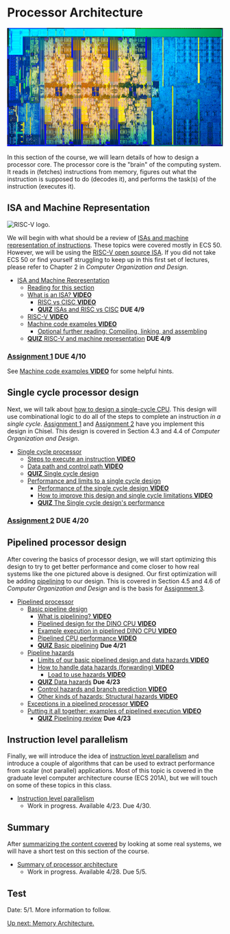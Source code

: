 # Processor Architecture

![Coffee lake die shot](./800px-coffee_lake_die_(hexa_core).png)

In this section of the course, we will learn details of how to design a processor core.
The processor core is the "brain" of the computing system.
It reads in (fetches) instructions from memory, figures out what the instruction is supposed to do (decodes it), and performs the task(s) of the instruction (executes it).

## ISA and Machine Representation

![RISC-V logo](https://content.riscv.org/wp-content/uploads/2018/09/riscv-logo.png).

We will begin with what should be a review of [ISAs and machine representation of instructions](./isa.md).
These topics were covered mostly in ECS 50.
However, we will be using the [RISC-V open source ISA](https://riscv.org/).
If you did not take ECS 50 or find yourself struggling to keep up in this first set of lectures, please refer to Chapter 2 in *Computer Organization and Design*.

* [ISA and Machine Representation](./isa.md)
  * [Reading for this section](./isa.md#reading-for-this-section)
  * [What is an ISA? **VIDEO**](./isa.md#what-is-an-isa--video)
    * [RISC vs CISC **VIDEO**](./isa.md#risc-vs-cisc-video)
    * [**QUIZ** ISAs and RISC vs CISC](./isa.md#quiz-isas-and-risc-vs-cisc) **DUE 4/9**
  * [RISC-V **VIDEO**](./isa.md#risc-v-video)
  * [Machine code examples **VIDEO**](./isa.md#machine-code-examples-video)
    * [Optional further reading: Compiling, linking, and assembling](./isa.md#optional-further-reading-compiling-linking-and-assembling)
  * [**QUIZ** RISC-V and machine representation](./isa.md#quiz-risc-v-and-machine-representation) **DUE 4/9**

### [Assignment 1](https://github.com/jlpteaching/dinocpu-sq20/blob/master/assignments/assignment-1.md) **DUE 4/10**

See [Machine code examples **VIDEO**](./isa.md#machine-code-examples-video) for some helpful hints.

## Single cycle processor design

Next, we will talk about [how to design a single-cycle CPU](./single-cycle.md).
This design will use combinational logic to do all of the steps to complete an instruction *in a single cycle*.
[Assignment 1](https://github.com/jlpteaching/dinocpu-sq20/tree/master/assignments/assignment-1.md) and [Assignment 2](https://github.com/jlpteaching/dinocpu-sq20/tree/master/assignments/assignment-2.md) have you implement this design in Chisel.
This design is covered in Section 4.3 and 4.4 of *Computer Organization and Design*.

* [Single cycle processor](./single-cycle.md)
  * [Steps to execute an instruction **VIDEO**](./single-cycle.md#steps-to-execute-an-instruction-video)
  * [Data path and control path **VIDEO**](./single-cycle.md#data-path-and-control-path-video)
  * [**QUIZ** Single cycle design](./single-cycle.md#quiz-single-cycle-design)
  * [Performance and limits to a single cycle design](./single-cycle.md#performance-and-limits-to-a-single-cycle-design)
    * [Performance of the single cycle design **VIDEO**](./single-cycle.md#performance-of-the-single-cycle-design-video)
    * [How to improve this design and single cycle limitations **VIDEO**](./single-cycle.md#how-to-improve-this-design-and-single-cycle-limitations-video)
    * [**QUIZ** The Single cycle design's performance](./single-cycle.md#quiz-the-single-cycle-design-s-performance)

### [Assignment 2](https://github.com/jlpteaching/dinocpu-sq20/blob/master/assignments/assignment-2.md) **DUE 4/20**

## Pipelined processor design

After covering the basics of processor design, we will start optimizing this design to try to get better performance and come closer to how real systems like the one pictured above is designed.
Our first optimization will be adding [pipelining](./pipelined.md) to our design.
This is covered in Section 4.5 and 4.6 of *Computer Organization and Design* and is the basis for [Assignment 3](https://github.com/jlpteaching/dinocpu-sq20/tree/master/assignments/assignment-3.md).

* [Pipelined processor](./pipelined.md)
  * [Basic pipeline design](./pipelined.md#basic-pipeline-design)
    * [What is pipelining? **VIDEO**](./pipelined.md#what-is-pipelining-video)
    * [Pipelined design for the DINO CPU  **VIDEO**](./pipelined.md#pipelined-design-for-the-dino-cpu-video)
    * [Example execution in pipelined DINO CPU  **VIDEO**](./pipelined.md#example-execution-in-pipelined-dino-cpu-video)
    * [Pipelined CPU performance **VIDEO**](./pipelined.md#pipelined-cpu-performance-video)
    * [**QUIZ** Basic pipelining](./pipelined.md#quiz-basic-pipelining) **Due 4/21**
  * [Pipeline hazards](./pipelined.md#pipeline-hazards)
    * [Limits of our basic pipelined design and data hazards **VIDEO**](./pipelined.md#limits-of-our-basic-pipelined-design-and-data-hazards-video)
    * [How to handle data hazards (forwarding) **VIDEO**](./pipelined.md#how-to-handle-data-hazards-forwarding-video)
      * [Load to use hazards **VIDEO**](./pipelined.md#load-to-use-hazards-video)
    * [**QUIZ** Data hazards](./pipelined.md#quiz-data-hazards)  **Due 4/23**
    * [Control hazards and branch prediction **VIDEO**](./pipelined.md#control-hazards-and-branch-prediction-video)
    * [Other kinds of hazards: Structural hazards **VIDEO**](./pipelined.md#other-kinds-of-hazards-structural-hazards-video)
  * [Exceptions in a pipelined processor **VIDEO**](./pipelined.md#exceptions-in-a-pipelined-processor-video)
  * [Putting it all together: examples of pipelined execution **VIDEO**](./pipelined.md#putting-it-all-together-examples-of-pipelined-execution-video)
    * [**QUIZ** Pipelining review](./pipelined.md#quiz-pipelining-review) **Due 4/23**

## Instruction level parallelism

Finally, we will introduce the idea of [instruction level parallelism](./ilp.md) and introduce a couple of algorithms that can be used to extract performance from scalar (not parallel) applications.
Most of this topic is covered in the graduate level computer architecture course (ECS 201A), but we will touch on some of these topics in this class.

* [Instruction level parallelism](./ilp.md)
  * Work in progress. Available 4/23. Due 4/30.

## Summary

After [summarizing the content covered](./summary.md) by looking at some real systems, we will have a short test on this section of the course.

* [Summary of processor architecture](./summary.md)
  * Work in progress. Available 4/28. Due 5/5.

## Test

Date: 5/1. More information to follow.

[Up next: Memory Architecture.](../memory/index.md)
